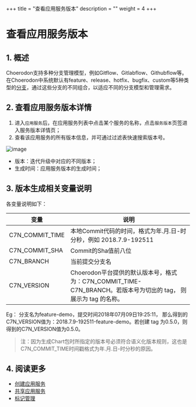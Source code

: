 +++
title = "查看应用服务版本"
description = ""
weight = 4
+++

# 查看应用服务版本

## 1. 概述
Choerodon支持多种分支管理模型，例如Gitflow、Gitlabflow、Githubflow等。在Choerodon中系统默认有feature、release、hotfix、bugfix、custom等5种类型的[分支](../../code-manage/manage-branch)，通过这些分支的不同组合，以适应不同的分支模型和管理需求。

## 2. 查看应用服务版本详情

1. 进入`应用服务`后，在应用服务列表中点击某个服务的名称，点击`服务版本`页签进入服务版本详情页；
2. 查看该应用服务的所有版本信息，并可通过过滤表快速搜索版本号。

![image](/docs/user-guide/development/application-service/image/app-service-08.png)

* 版本：迭代升级中对应的不同版本；
* 生成时间：应用服务版本的生成时间；

## 3. 版本生成相关变量说明

各变量说明如下：

|变量|说明|
| --- | --- |
|C7N_COMMIT_TIME| 本地Commit代码的时间，格式为年.月.日-时分秒，例如 2018.7.9-192511 |
|C7N_COMMIT_SHA|Commit的Sha值前八位|
|C7N_BRANCH|当前提交分支名|
|C7N_VERSION|Choerodon平台提供的默认版本号，格式为：C7N_COMMIT_TIME-C7N_BRANCH。若版本号为切出的 tag， 则展示为 tag 的名称。|

Eg： 分支名为feature-demo，提交时间2018年07月09日19:25:11， 那么得到的C7N_VERSION值为：2018.7.9-192511-feature-demo。若创建 tag 为0.5.0，则得到的C7N_VERSION值为0.5.0。

<blockquote class="note">
  注：因为生成Chart包时所指定的版本号必须符合语义化版本规则，这也是C7N_COMMIT_TIME时间戳格式为年.月.日-时分秒的原因。
    </blockquote>

## 4. 阅读更多

* [创建应用服务](../create-app-service)
* [共享应用服务](../sharing)
* [标记管理](../../code-manage/sign)